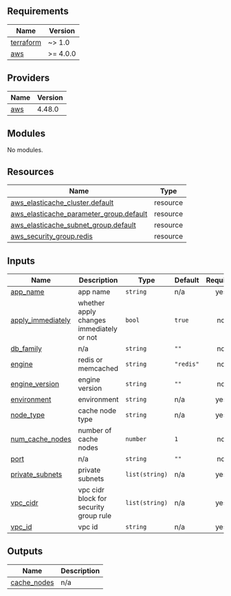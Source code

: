 ## Requirements

| Name | Version |
|------|---------|
| <a name="requirement_terraform"></a> [terraform](#requirement\_terraform) | ~> 1.0 |
| <a name="requirement_aws"></a> [aws](#requirement\_aws) | >= 4.0.0 |

## Providers

| Name | Version |
|------|---------|
| <a name="provider_aws"></a> [aws](#provider\_aws) | 4.48.0 |

## Modules

No modules.

## Resources

| Name | Type |
|------|------|
| [aws_elasticache_cluster.default](https://registry.terraform.io/providers/hashicorp/aws/latest/docs/resources/elasticache_cluster) | resource |
| [aws_elasticache_parameter_group.default](https://registry.terraform.io/providers/hashicorp/aws/latest/docs/resources/elasticache_parameter_group) | resource |
| [aws_elasticache_subnet_group.default](https://registry.terraform.io/providers/hashicorp/aws/latest/docs/resources/elasticache_subnet_group) | resource |
| [aws_security_group.redis](https://registry.terraform.io/providers/hashicorp/aws/latest/docs/resources/security_group) | resource |

## Inputs

| Name | Description | Type | Default | Required |
|------|-------------|------|---------|:--------:|
| <a name="input_app_name"></a> [app\_name](#input\_app\_name) | app name | `string` | n/a | yes |
| <a name="input_apply_immediately"></a> [apply\_immediately](#input\_apply\_immediately) | whether apply changes immediately or not | `bool` | `true` | no |
| <a name="input_db_family"></a> [db\_family](#input\_db\_family) | n/a | `string` | `""` | no |
| <a name="input_engine"></a> [engine](#input\_engine) | redis or memcached | `string` | `"redis"` | no |
| <a name="input_engine_version"></a> [engine\_version](#input\_engine\_version) | engine version | `string` | `""` | no |
| <a name="input_environment"></a> [environment](#input\_environment) | environment | `string` | n/a | yes |
| <a name="input_node_type"></a> [node\_type](#input\_node\_type) | cache node type | `string` | n/a | yes |
| <a name="input_num_cache_nodes"></a> [num\_cache\_nodes](#input\_num\_cache\_nodes) | number of cache nodes | `number` | `1` | no |
| <a name="input_port"></a> [port](#input\_port) | n/a | `string` | `""` | no |
| <a name="input_private_subnets"></a> [private\_subnets](#input\_private\_subnets) | private subnets | `list(string)` | n/a | yes |
| <a name="input_vpc_cidr"></a> [vpc\_cidr](#input\_vpc\_cidr) | vpc cidr block for security group rule | `list(string)` | n/a | yes |
| <a name="input_vpc_id"></a> [vpc\_id](#input\_vpc\_id) | vpc id | `string` | n/a | yes |

## Outputs

| Name | Description |
|------|-------------|
| <a name="output_cache_nodes"></a> [cache\_nodes](#output\_cache\_nodes) | n/a |
